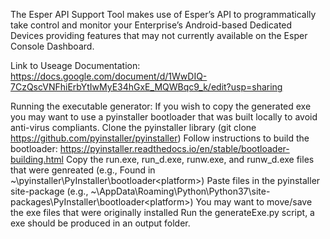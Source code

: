 The Esper API Support Tool makes use of Esper’s API to programmatically take control and monitor your Enterprise’s Android-based Dedicated Devices providing features that may not currently available on the Esper Console Dashboard.


Link to Useage Documentation: https://docs.google.com/document/d/1WwDIQ-7CzQscVNFhiErbYtIwMyE34hGxE_MQWBqc9_k/edit?usp=sharing


Running the executable generator:
        If you wish to copy the generated exe you may want to use a pyinstaller bootloader that was built locally to avoid anti-virus compliants.
            Clone the pyinstaller library (git clone https://github.com/pyinstaller/pyinstaller)
            Follow instructions to build the bootloader: https://pyinstaller.readthedocs.io/en/stable/bootloader-building.html
            Copy the run.exe, run_d.exe, runw.exe, and runw_d.exe files that were genreated (e.g., Found in ~\pyinstaller\PyInstaller\bootloader\<platform>)
            Paste files in the pyinstaller site-package (e.g., ~\AppData\Roaming\Python\Python37\site-packages\PyInstaller\bootloader\<platform>)
                You may want to move/save the exe files that were originally installed
        Run the generateExe.py script, a exe should be produced in an output folder.